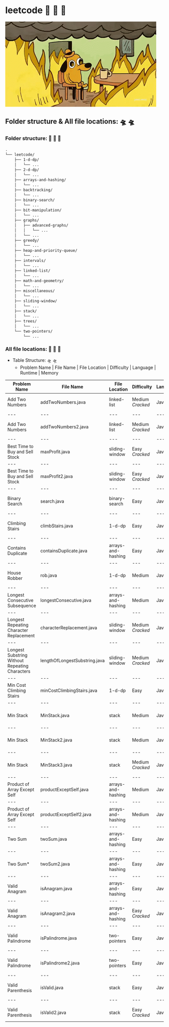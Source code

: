 # leetcode :space_invader:	:space_invader:	:space_invader:	
![](https://github.com/guillermobermejo/leetcode/blob/main/b.gif)
## Folder structure & All file locations: :flying_saucer: :flying_saucer:

### Folder structure: :space_invader: :space_invader: :space_invader:
```text
.
└── leetcode/
    ├── 1-d-dp/
    │   └── ...
    ├── 2-d-dp/
    │   └── ...
    ├── arrays-and-hashing/
    │   └── ...
    ├── backtracking/
    │   └── ...
    ├── binary-search/
    │   └── ...
    ├── bit-manipulation/
    │   └── ...
    ├── graphs/
    │   ├── advanced-graphs/
    │   │   └── ...
    │   └── ...
    ├── greedy/
    │   └── ...
    ├── heap-and-priority-queue/
    │   └── ...
    ├── intervals/
    │   └── ...
    ├── linked-list/
    │   └── ...
    ├── math-and-geometry/
    │   └── ...
    ├── miscellaneous/
    │   └── ...
    ├── sliding-window/
    │   └── ...
    ├── stack/
    │   └── ...
    ├── trees/
    │   └── ...
    └── two-pointers/
        └── ...
  ```

### All file locations: :space_invader: :space_invader: :space_invader:
- Table Structure: :flying_saucer: :flying_saucer:
  - Problem Name | File Name | File Location | Difficulty | Language | Runtime | Memory

|Problem Name|File Name|File Location|Difficulty|Language|Runtime|Memory|
|---|---|---|---|---|---|---|
|Add Two Numbers|addTwoNumbers.java|linked-list|Medium<br/>*Cracked*|Java|1ms (Beats 100%)|44.2 (Beats 32.42%)|
|---|---|---|---|---|---|---|
|Add Two Numbers|addTwoNumbers2.java|linked-list|Medium<br/>*Cracked*|Java|1ms (Beats 100%)|44.3 (Beats 30.97%)|
|---|---|---|---|---|---|---|
|Best Time to Buy and Sell Stock|maxProfit.java|sliding-window|Easy<br/>*Cracked*|Java|1ms (Beats 99.92%)|61.6mb (Beats 29.8%)|
|---|---|---|---|---|---|---|
|Best Time to Buy and Sell Stock|maxProfit2.java|sliding-window|Easy<br/>*Cracked*|Java|2ms (Beats 78.72%)|56.9mb (Beats 97.49%)|
|---|---|---|---|---|---|---|
|Binary Search|search.java|binary-search|Easy|Java|0ms (Beats 100%)|45.68mb (19.53%)|
|---|---|---|---|---|---|---|
|Climbing Stairs|climbStairs.java|1-d-dp|Easy|Java|0ms (Beats 100%)|39.7mb (Beats 49.05%)|
|---|---|---|---|---|---|---|
|Contains Duplicate|containsDuplicate.java|arrays-and-hashing|Easy|Java|10ms (Beats 85.11%)|57.8 (Beats 21.49%)|
|---|---|---|---|---|---|---|
|House Robber|rob.java|1-d-dp|Medium|Java||0ms (Beats 100%)|40.8mb (Beats 28.98%)|
|---|---|---|---|---|---|---|
|Longest Consecutive Subsequence|longestConsecutive.java|arrays-and-hashing|Medium|Java|26ms (Beats 72.15%)|67.3mb (Beats 10.54%)|
|---|---|---|---|---|---|---|
|Longest Repeating Character Replacement|characterReplacement.java|sliding-window|Medium<br/>*Cracked*|Java|5ms (Beats 99.27%)|45.68mb (Beats 48.22%)|
|---|---|---|---|---|---|---|
|Longest Substring Without Repeating Characters|lengthOfLongestSubstring.java|sliding-window|Medium<br/>*Cracked*|Java|2ms (Beats 99.52%)|42.8mb (Beats 92.48%)|
|---|---|---|---|---|---|---|
|Min Cost Climbing Stairs|minCostClimbingStairs.java|1-d-dp|Easy|Java|0ms (Beats 100%)|43mb (Beats 64.67%)|
|---|---|---|---|---|---|---|
|Min Stack|MinStack.java|stack|Medium|Java|5ms (Beats 63.19%)|45.6mb (Beats 75.27%)|
|---|---|---|---|---|---|---|
|Min Stack|MinStack2.java|stack|Medium|Java|5ms (Beats 63.19%)|44.7mb (Beats 89.64%)|
|---|---|---|---|---|---|---|
|Min Stack|MinStack3.java|stack|Medium<br/>*Cracked*|Java|4ms (Beats 98.12%)|44.86mb (Beats 86.30%)|
|---|---|---|---|---|---|---|
|Product of Array Except Self|productExceptSelf.java|arrays-and-hashing|Medium|Java|2ms (Beats 66.87%)|53mb (Beats 51.43%)|
|---|---|---|---|---|---|---|
|Product of Array Except Self|productExceptSelf2.java|arrays-and-hashing|Medium|Java|2ms (Beats 67.37%)|54.6mb (Beats 7.31%)|
|---|---|---|---|---|---|---|
|Two Sum|twoSum.java|arrays-and-hashing|Easy|Java|2ms (Beats 84.68%)|45.4mb (Beats 6.21%)|
|---|---|---|---|---|---|---|
|Two Sum*|twoSum2.java|arrays-and-hashing|Easy|Java|5ms (Beats 57.67%)|42.8mb (Beats 99.86%)|
|---|---|---|---|---|---|---|
|Valid Anagram|isAnagram.java|arrays-and-hashing|Easy|Java|20ms (Beats 11.58%)|42.9mb (Beats 71.10%)|
|---|---|---|---|---|---|---|
|Valid Anagram|isAnagram2.java|arrays-and-hashing|Easy<br/>*Cracked*|Java|3ms (Beats 83.79%)|42.99mb (Beats 71.33%)|
|---|---|---|---|---|---|---|
|Valid Palindrome|isPalindrome.java|two-pointers|Easy|Java|1ms (Beats 100%)|43.3mb (Beats 54.5%)|
|---|---|---|---|---|---|---|
|Valid Palindrome|isPalindrome2.java|two-pointers|Easy|Java|2ms (Beats 99.31%)|42.6mb (Beats 70.2%)|
|---|---|---|---|---|---|---|
|Valid Parenthesis|isValid.java|stack|Easy|Java|2ms (Beats 79.10%)|42.9mb (Beats 20.54%)|
|---|---|---|---|---|---|---|
|Valid Parenthesis|isValid2.java|stack|Easy<br/>*Cracked*|Java|1ms (Beats 98.54%)|41.5mb (Beats 10.3%)|
